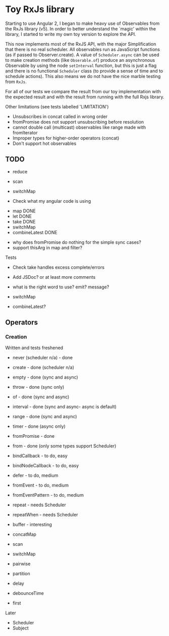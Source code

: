 # Toy RxJs library

Starting to use Angular 2, I began to make heavy use of Observables from
the RxJs library (v5). In order to better understand the `magic' within the library,
I started to write my own toy version to explore the API.

This now implements most of the RxJS API, with the major Simplification
that there is no real scheduler. All observables run as JavaScript functions
(as if passed to Observer.create). A value of `Scheduler.async` can be used
to make creation methods (like `Obserable.of`) produce an asynchronous
Observable by using the node `setInterval` function, but this is just
a flag and there is no functional `Scheduler` class (to provide
a sense of time and to schedule actions). This also means we do not
have the nice marble testing from `RxJs`.

For all of our tests we compare the result from our toy implementation with
the expected result and with the result from running with the full Rxjs library.

Other limitations (see tests labelled 'LIMITATION')
* Unsubscribes in concat called in wrong order
* fromPromise does not support unsubscribing before resolution
* cannot double call (multicast) observables like range made with fromIterator
* Improper types for higher-order operators (concat)
* Don't support hot observables

## TODO

* reduce
* scan
* switchMap

* Check what my angular code is using
- map DONE
- let DONE
- take DONE
- switchMap
- combineLatest DONE

* why does fromPromise do nothing for the simple sync cases?
* support thisArg in map and filter?

Tests

* Check take handles excess complete/errors

* Add JSDoc? or at least more comments
* what is the right word to use? emit? message?

* switchMap
* combineLatest?


## Operators

### Creation

Written and tests freshened
* never (scheduler n/a) - done

* create - done (scheduler n/a)
* empty - done (sync and async)
* throw - done (sync only)
* of - done (sync and async)
* interval - done (sync and async- async is default)
* range - done (sync and async)
* timer - done (async only)
* fromPromise - done
* from - done (only some types support Scheduler)


* bindCallback - to do, easy
* bindNodeCallback - to do, easy
* defer - to do, medium
* fromEvent - to do, medium
* fromEventPattern - to do, medium

* repeat - needs Scheduler
* repeatWhen - needs Scheduler

* buffer - interesting
* concatMap
* scan
* switchMap
* pairwise
* partition
* delay
* debounceTime
* first

Later
* Scheduler
* Subject